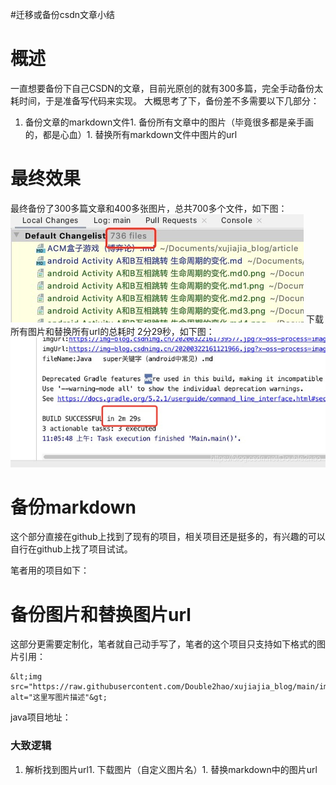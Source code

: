 #迁移或备份csdn文章小结
# 概述

一直想要备份下自己CSDN的文章，目前光原创的就有300多篇，完全手动备份太耗时间，于是准备写代码来实现。 大概思考了下，备份差不多需要以下几部分：
1. 备份文章的markdown文件1. 备份所有文章中的图片（毕竟很多都是亲手画的，都是心血）1. 替换所有markdown文件中图片的url
# 最终效果

最终备份了300多篇文章和400多张图片，总共700多个文件，如下图： <img src="https://raw.githubusercontent.com/Double2hao/xujiajia_blog/main/img/16210039913160.png" alt="在这里插入图片描述"> 下载所有图片和替换所有url的总耗时 2分29秒，如下图： <img src="https://raw.githubusercontent.com/Double2hao/xujiajia_blog/main/img/16210039915271.png" alt="在这里插入图片描述">

# 备份markdown

这个部分直接在github上找到了现有的项目，相关项目还是挺多的，有兴趣的可以自行在github上找了项目试试。

笔者用的项目如下：

>  
  


# 备份图片和替换图片url

这部分更需要定制化，笔者就自己动手写了，笔者的这个项目只支持如下格式的图片引用：

```
&lt;img src="https://raw.githubusercontent.com/Double2hao/xujiajia_blog/main/img/16210039916162.png" alt="这里写图片描述"&gt;

```

java项目地址：

>  
  


### 大致逻辑
1. 解析找到图片url1. 下载图片（自定义图片名）1. 替换markdown中的图片url